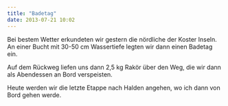 ```yaml
---
title: "Badetag"
date: 2013-07-21 10:02
---
```

Bei bestem Wetter erkundeten wir gestern die nördliche der Koster Inseln. An einer Bucht mit 30-50 cm Wassertiefe legten wir dann einen Badetag ein.

Auf dem Rückweg liefen uns dann 2,5 kg Rakör über den Weg, die wir dann als Abendessen an Bord verspeisten.

Heute werden wir die letzte Etappe nach Halden angehen, wo ich dann von Bord gehen werde.